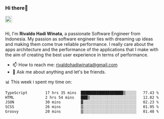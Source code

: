 ### Hi there👋
<a href="https://www.linkedin.com/in/rivaldohadiwinata/">
  <img align="left" alt="Rivaldo's LinkedIN" width="22px" src="https://upload.wikimedia.org/wikipedia/commons/8/81/LinkedIn_icon.svg" />
</a>

<br/>
<br/>

Hi, I'm **Rivaldo Hadi Winata**, a passionate Software Engineer from Indonesia. 
My passion as software engineer lies with dreaming up ideas and making them come true reliable performance. 
I really care about the apps architecture and the performance of the applications that I make with the aim of creating the best user experience in terms of performance.

- 📫 How to reach me: [rivaldohadiwinata@gmail.com](mailto:rivaldohadiwinata@gmail.com)
- 💬 Ask me about anything and let's be friends.

📊 This week i spent my time on:


<!--START_SECTION:waka-->

```txt
TypeScript        17 hrs 35 mins  ███████████████████▒░░░░░   77.43 %
HTML              2 hrs 54 mins   ███▒░░░░░░░░░░░░░░░░░░░░░   12.82 %
JSON              30 mins         ▓░░░░░░░░░░░░░░░░░░░░░░░░   02.23 %
SCSS              26 mins         ▒░░░░░░░░░░░░░░░░░░░░░░░░   01.95 %
Groovy            20 mins         ▒░░░░░░░░░░░░░░░░░░░░░░░░   01.48 %
```

<!--END_SECTION:waka-->


<!--- 🔭 I’m currently working on Parnas FMS Project -->

<!--
**rivaldotjioe/rivaldotjioe** is a ✨ _special_ ✨ repository because its `README.md` (this file) appears on your GitHub profile.

Here are some ideas to get you started:

- 🔭 I’m currently working on ...
- 🌱 I’m currently learning ...
- 👯 I’m looking to collaborate on ...
- 🤔 I’m looking for help with ...
- 💬 Ask me about ...
- 📫 How to reach me: ...
- 😄 Pronouns: ...
- ⚡ Fun fact: ...
-->
